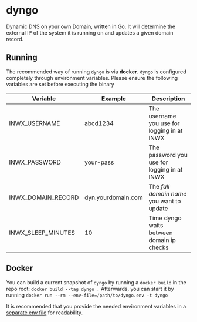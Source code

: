 # dyngo
Dynamic DNS on your own Domain, written in Go.
It will determine the external IP of the system it is running on and updates a given domain record.

## Running
The recommended way of running `dyngo` is via **docker**.
`dyngo` is configured completely through environment variables.
Please ensure the following variables are set before executing the binary

Variable | Example | Description
---------|----------|-------------
INWX_USERNAME | abcd1234 | The username you use for logging in at INWX
INWX_PASSWORD | your-pass | The password you use for logging in at INWX
INWX_DOMAIN_RECORD | dyn.yourdomain.com | The *full domain name* you want to update
INWX_SLEEP_MINUTES | 10 | Time dyngo waits between domain ip checks



## Docker
You can build a current snapshot of `dyngo` by running a `docker build` in the repo root:
`docker build --tag dyngo .`
Afterwards, you can start it by running
`docker run --rm --env-file=/path/to/dyngo.env -t dyngo`

It is recommended that you provide the needed environment variables in a [separate env file](https://docs.docker.com/engine/reference/commandline/run/#set-environment-variables--e---env---env-file) for readability.

